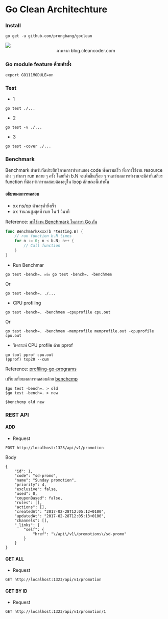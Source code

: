 # Go Clean Architechture

### Install

```
go get -u github.com/prongbang/goclean
```

<img src="http://blog.cleancoder.com/uncle-bob/images/2012-08-13-the-clean-architecture/CleanArchitecture.jpg">
<center>ภาพจาก blog.cleancoder.com</center>

### Go module feature ด้วยคำสั่ง

```
export GO111MODULE=on
```

### Test

- 1
```
go test ./...
```

- 2

```
go test -v ./...
```

- 3

```
go test -cover ./...
```

### Benchmark

Benchmark สำหรับวัดประสิทธิภาพการทำงานของ code ทั้งความเร็ว ทั้งการใช้งาน resource ต่าง ๆ ทำการ run หลาย ๆ ครั้ง โดยที่ค่า b.N จะเพิ่มขึ้นเรื่อย ๆ จนกว่าผลการทำงานจะมีค่าที่เสถียร function ที่ต้องทำการทดสอบต้องอยู่ใน loop ลักษณะนี้เท่านั้น

#### อธิบายผลการทดสอบ
- xx ns/op ตัวเลขต่ำยิ่งเร็ว
- xx จำนวนสูงสุดที่ run ใน 1 วินาที

Reference: [มาใช้งาน Benchmark ในภาษา Go กัน](http://www.somkiat.cc/benchmark-in-golang/)


```go
func BenchmarkXxxx(b *testing.B) {
	// run function b.N times
	for n := 0; n < b.N; n++ {
		// Call function
	}
}
```

- Run Benchmar

```
go test -bench=. หรือ go test -bench=. -benchmem
```

Or

```
go test -bench=. ./...
```

- CPU profiling

```
go test -bench=. -benchmem -cpuprofile cpu.out
```

Or

```
go test -bench=. -benchmem -memprofile memprofile.out -cpuprofile cpu.out
```

- วิเคราะห์ CPU profile ด้วย pprof

```
go tool pprof cpu.out
(pprof) top20 --cum
```
Reference: [profiling-go-programs](https://blog.golang.org/profiling-go-programs)


เปรียบเทียบผลการทดสอบด้วย [benchcmp](https://godoc.org/golang.org/x/tools/cmd/benchcmp)

```
$go test -bench=. > old
$go test -bench=. > new

$benchcmp old new 
```


### REST API

#### ADD

- Request

```
POST http://localhost:1323/api/v1/promotion
```

Body

```
{
    "id": 1,
    "code": "sd-promo",
    "name": "Sunday promotion",
    "priority": 4,
    "exclusive": false,
    "used": 0,
    "couponBased": false,
    "rules": [],
    "actions": [],
    "createdAt": "2017-02-28T12:05:12+0100",
    "updatedAt": "2017-02-28T12:05:13+0100",
    "channels": [],
    "_links": {
        "self": {
            "href": "\/api\/v1\/promotions\/sd-promo"
        }
    }
}
```

#### GET ALL

- Request

```
GET http://localhost:1323/api/v1/promotion

```

#### GET BY ID

- Request

```
GET http://localhost:1323/api/v1/promotion/1

```
